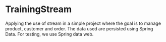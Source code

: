 # TrainingStream

Applying the use of stream in a simple project where the goal
is to manage product, customer and order. 
The data used are persisted using Spring Data.
For testing, we use Spring data web. 


